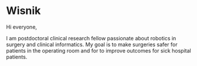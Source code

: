 # Wisnik

Hi everyone,

I am postdoctoral clinical research fellow passionate about robotics in surgery and clinical informatics.
My goal is to make surgeries safer for patients in the operating room and for to improve outcomes for sick hospital patients. 

